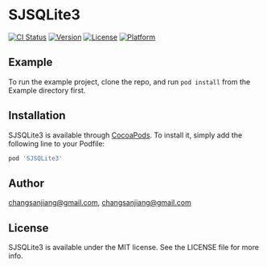 # SJSQLite3

[![CI Status](https://img.shields.io/travis/changsanjiang@gmail.com/SJSQLite3.svg?style=flat)](https://travis-ci.org/changsanjiang@gmail.com/SJSQLite3)
[![Version](https://img.shields.io/cocoapods/v/SJSQLite3.svg?style=flat)](https://cocoapods.org/pods/SJSQLite3)
[![License](https://img.shields.io/cocoapods/l/SJSQLite3.svg?style=flat)](https://cocoapods.org/pods/SJSQLite3)
[![Platform](https://img.shields.io/cocoapods/p/SJSQLite3.svg?style=flat)](https://cocoapods.org/pods/SJSQLite3)

## Example

To run the example project, clone the repo, and run `pod install` from the Example directory first.

## Installation

SJSQLite3 is available through [CocoaPods](https://cocoapods.org). To install
it, simply add the following line to your Podfile:

```ruby
pod 'SJSQLite3'
```

## Author

changsanjiang@gmail.com, changsanjiang@gmail.com

## License

SJSQLite3 is available under the MIT license. See the LICENSE file for more info.
